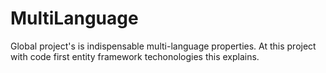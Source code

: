 # MultiLanguage
Global project's is indispensable multi-language properties. At this project with code first entity framework techonologies this explains.
